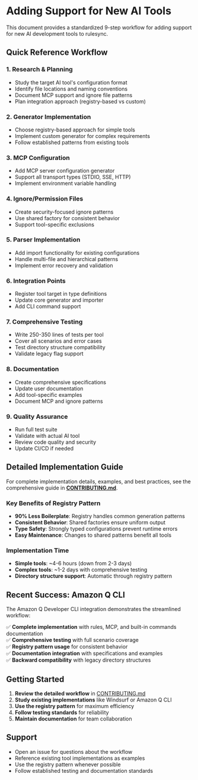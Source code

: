 # Adding Support for New AI Tools

This document provides a standardized 9-step workflow for adding support for new AI development tools to rulesync.

## Quick Reference Workflow

### 1. **Research & Planning**
- Study the target AI tool's configuration format
- Identify file locations and naming conventions
- Document MCP support and ignore file patterns
- Plan integration approach (registry-based vs custom)

### 2. **Generator Implementation**
- Choose registry-based approach for simple tools
- Implement custom generator for complex requirements
- Follow established patterns from existing tools

### 3. **MCP Configuration**
- Add MCP server configuration generator
- Support all transport types (STDIO, SSE, HTTP)
- Implement environment variable handling

### 4. **Ignore/Permission Files**
- Create security-focused ignore patterns
- Use shared factory for consistent behavior
- Support tool-specific exclusions

### 5. **Parser Implementation**
- Add import functionality for existing configurations
- Handle multi-file and hierarchical patterns
- Implement error recovery and validation

### 6. **Integration Points**
- Register tool target in type definitions
- Update core generator and importer
- Add CLI command support

### 7. **Comprehensive Testing**
- Write 250-350 lines of tests per tool
- Cover all scenarios and error cases
- Test directory structure compatibility
- Validate legacy flag support

### 8. **Documentation**
- Create comprehensive specifications
- Update user documentation
- Add tool-specific examples
- Document MCP and ignore patterns

### 9. **Quality Assurance**
- Run full test suite
- Validate with actual AI tool
- Review code quality and security
- Update CI/CD if needed

## Detailed Implementation Guide

For complete implementation details, examples, and best practices, see the comprehensive guide in **[CONTRIBUTING.md](./CONTRIBUTING.md#adding-new-ai-tools---registry-based-workflow)**.

### Key Benefits of Registry Pattern

- **90% Less Boilerplate**: Registry handles common generation patterns
- **Consistent Behavior**: Shared factories ensure uniform output
- **Type Safety**: Strongly typed configurations prevent runtime errors
- **Easy Maintenance**: Changes to shared patterns benefit all tools

### Implementation Time

- **Simple tools**: ~4-6 hours (down from 2-3 days)
- **Complex tools**: ~1-2 days with comprehensive testing
- **Directory structure support**: Automatic through registry pattern

## Recent Success: Amazon Q CLI

The Amazon Q Developer CLI integration demonstrates the streamlined workflow:

✅ **Complete implementation** with rules, MCP, and built-in commands documentation  
✅ **Comprehensive testing** with full scenario coverage  
✅ **Registry pattern usage** for consistent behavior  
✅ **Documentation integration** with specifications and examples  
✅ **Backward compatibility** with legacy directory structures  

## Getting Started

1. **Review the detailed workflow** in [CONTRIBUTING.md](./CONTRIBUTING.md#adding-new-ai-tools---registry-based-workflow)
2. **Study existing implementations** like Windsurf or Amazon Q CLI
3. **Use the registry pattern** for maximum efficiency
4. **Follow testing standards** for reliability
5. **Maintain documentation** for team collaboration

## Support

- Open an issue for questions about the workflow
- Reference existing tool implementations as examples
- Use the registry pattern whenever possible
- Follow established testing and documentation standards